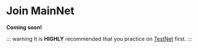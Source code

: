 # Join MainNet

**Coming soon!**

::: warning
It is **HIGHLY** recommended that you practice on [TestNet](join-testnet.md) first.
:::

